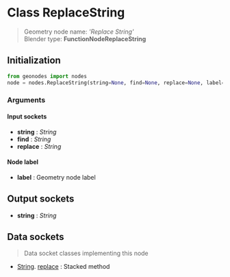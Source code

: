 
# Class ReplaceString

> Geometry node name: _'Replace String'_<br>Blender type:  **FunctionNodeReplaceString**

## Initialization


```python
from geonodes import nodes
node = nodes.ReplaceString(string=None, find=None, replace=None, label=None)
```


### Arguments


#### Input sockets



- **string** : _String_
- **find** : _String_
- **replace** : _String_



#### Node label



- **label** : Geometry node label



## Output sockets



- **string** : _String_



## Data sockets

> Data socket classes implementing this node


- [String](aaa). [replace](bbb) : Stacked method


